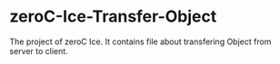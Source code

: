 # zeroC-Ice-Transfer-Object
The project of zeroC Ice. It contains file about transfering Object from server to client.
